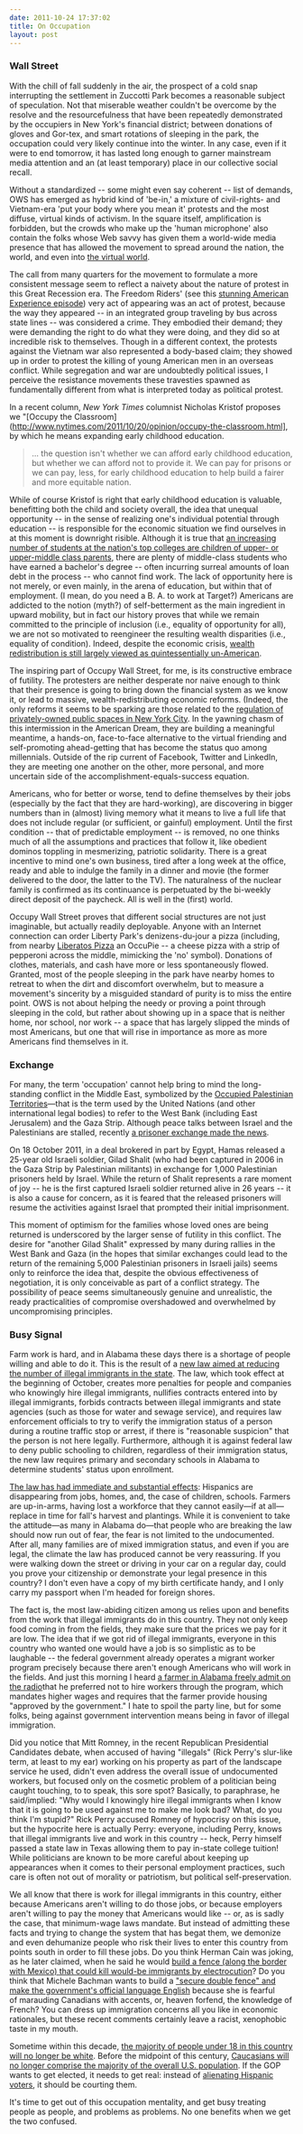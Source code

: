 ```yaml
---
date: 2011-10-24 17:37:02
title: On Occupation
layout: post
---
```


### Wall Street
With the chill of fall suddenly in the air, the prospect of a cold snap interrupting the settlement in Zuccotti Park becomes a reasonable subject of speculation. Not that miserable weather couldn't be overcome by the resolve and the resourcefulness that have been repeatedly demonstrated by the occupiers in New York's financial district; between donations of gloves and Gor-tex, and smart rotations of sleeping in the park, the occupation could very likely continue into the winter. In any case, even if it were to end tomorrow, it has lasted long enough to garner mainstream media attention and an (at least temporary) place in our collective social recall.

Without a standardized -- some might even say coherent -- list of demands, OWS has emerged as hybrid kind of 'be-in,' a mixture of civil-rights- and Vietnam-era 'put your body where you mean it' protests and the most diffuse, virtual kinds of activism. In the square itself, amplification is forbidden, but the crowds who make up the 'human microphone' also contain the folks whose Web savvy has given them a world-wide media presence that has allowed the movement to spread around the nation, the world, and even into [the virtual world](http://slartsparks.blogspot.com/2011/10/stock-upie.html).

The call from many quarters for the movement to formulate a more consistent message seem to reflect a naivety about the nature of protest in this Great Recession era. The Freedom Riders' (see this [stunning American Experience episode](http://www.pbs.org/wgbh/americanexperience/freedomriders/)) very act of appearing was an act of protest, because the way they appeared -- in an integrated group traveling by bus across state lines -- was considered a crime. They embodied their demand; they were demanding the right to do what they were doing, and they did so at incredible risk to themselves. Though in a different context, the protests against the Vietnam war also represented a body-based claim; they showed up in order to protest the killing of young American men in an overseas conflict. While segregation and war are undoubtedly political issues, I perceive the resistance movements these travesties spawned as fundamentally different from what is interpreted today as political protest.

In a recent column, _New York Times_ columnist Nicholas Kristof proposes we "[Occupy the Classroom](http://www.nytimes.com/2011/10/20/opinion/occupy-the-classroom.html], by which he means expanding early childhood education.
> ... the question isn't whether we can afford early childhood education, but whether we can afford not to provide it. We can pay for prisons or we can pay, less, for early childhood education to help build a fairer and more equitable nation.

While of course Kristof is right that early childhood education is valuable, benefitting both the child and society overall, the idea that unequal opportunity -- in the sense of realizing one's individual potential through education -- is responsible for the economic situation we find ourselves in at this moment is downright risible. Although it is true that [an increasing number of students at the nation's top colleges are children of upper- or upper-middle class parents](http://www.nytimes.com/2011/10/23/opinion/sunday/social-inequality-and-the-new-elite.html?pagewanted=2), there are plenty of middle-class students who have earned a bachelor's degree -- often incurring surreal amounts of loan debt in the process -- who cannot find work. The lack of opportunity here is not merely, or even mainly, in the arena of education, but within that of employment. (I mean, do you need a B. A. to work at Target?) Americans are addicted to the notion (myth?) of self-betterment as the main ingredient in upward mobility, but in fact our history proves that while we remain committed to the principle of inclusion (i.e., equality of opportunity for all), we are not so motivated to reengineer the resulting wealth disparities (i.e., equality of condition). Indeed, despite the economic crisis, [wealth redistribution is still largely viewed as quintessentially un-American](http://www.nytimes.com/2011/10/23/opinion/sunday/social-inequality-and-the-new-elite.html?).

The inspiring part of Occupy Wall Street, for me, is its constructive embrace of futility. The protesters are neither desperate nor naive enough to think that their presence is going to bring down the financial system as we know it, or lead to massive, wealth-redistributing economic reforms. (Indeed, the only reforms it seems to be sparking are those related to the [regulation of privately-owned public spaces in New York City](http://www.nytimes.com/2011/10/20/opinion/zuccotti-park-and-the-private-plaza-problem.html?). In the yawning chasm of this intermission in the American Dream, they are building a meaningful meantime, a hands-on, face-to-face alternative to the virtual friending and self-promoting ahead-getting that has become the status quo among millennials. Outside of the rip current of Facebook, Twitter and LinkedIn, they are meeting one another on the other, more personal, and more uncertain side of the accomplishment-equals-success equation.

Americans, who for better or worse, tend to define themselves by their jobs (especially by the fact that they are hard-working), are discovering in bigger numbers than in (almost) living memory what it means to live a full life that does not include regular (or sufficient, or gainful) employment. Until the first condition -- that of predictable employment -- is removed, no one thinks much of all the assumptions and practices that follow it, like obedient dominos toppling in mesmerizing, patriotic solidarity. There is a great incentive to mind one's own business, tired after a long week at the office, ready and able to indulge the family in a dinner and movie (the former delivered to the door, the latter to the TV). The naturalness of the nuclear family is confirmed as its continuance is perpetuated by the bi-weekly direct deposit of the paycheck. All is well in the (first) world.

Occupy Wall Street proves that different social structures are not just imaginable, but actually readily deployable. Anyone with an Internet connection can order Liberty Park's denizens-du-jour a pizza (including, from nearby [Liberatos Pizza](http://www.liberatospizza.com/Welcome.tpl") an OccuPie -- a cheese pizza with a strip of pepperoni across the middle, mimicking the 'no' symbol). Donations of clothes, materials, and cash have more or less spontaneously flowed. Granted, most of the people sleeping in the park have nearby homes to retreat to when the dirt and discomfort overwhelm, but to measure a movement's sincerity by a misguided standard of purity is to miss the entire point. OWS is not about helping the needy or proving a point through sleeping in the cold, but rather about showing up in a space that is neither home, nor school, nor work -- a space that has largely slipped the minds of most Americans, but one that will rise in importance as more as more Americans find themselves in it.

### Exchange
For many, the term 'occupation' cannot help bring to mind the long-standing conflict in the Middle East, symbolized by the [Occupied Palestinian Territories](http://en.wikipedia.org/wiki/Palestinian_territories)—that is the term used by the United Nations (and other international legal bodies) to refer to the West Bank (including East Jerusalem) and the Gaza Strip. Although peace talks between Israel and the Palestinians are stalled, recently [a prisoner exchange made the news](http://www.nytimes.com/2011/10/19/world/middleeast/israel-and-palestinians-begin-prisoner-exchange.html?).

On 18 October 2011, in a deal brokered in part by Egypt, Hamas released a 25-year old Israeli soldier, Gilad Shalit (who had been captured in 2006 in the Gaza Strip by Palestinian militants) in exchange for 1,000 Palestinian prisoners held by Israel. While the return of Shalit represents a rare moment of joy -- he is the first captured Israeli soldier returned alive in 26 years -- it is also a cause for concern, as it is feared that the released prisoners will resume the activities against Israel that prompted their initial imprisonment.

This moment of optimism for the families whose loved ones are being returned is underscored by the larger sense of futility in this conflict. The desire for "another Gilad Shalit" expressed by many during rallies in the West Bank and Gaza (in the hopes that similar exchanges could lead to the return of the remaining 5,000 Palestinian prisoners in Israeli jails) seems only to reinforce the idea that, despite the obvious effectiveness of negotiation, it is only conceivable as part of a conflict strategy. The possibility of peace seems simultaneously genuine and unrealistic, the ready practicalities of compromise overshadowed and overwhelmed by uncompromising principles.

### Busy Signal
Farm work is hard, and in Alabama these days there is a shortage of people willing and able to do it. This is the result of a [new law aimed at reducing the number of illegal immigrants in the state](http://www.nytimes.com/2011/09/29/us/alabama-immigration-law-upheld.html). The law, which took effect at the beginning of October, creates more penalties for people and companies who knowingly hire illegal immigrants, nullifies contracts entered into by illegal immigrants, forbids contracts between illegal immigrants and state agencies (such as those for water and sewage service), and requires law enforcement officials to try to verify the immigration status of a person during a routine traffic stop or arrest, if there is "reasonable suspicion" that the person is not here legally. Furthermore, although it is against federal law to deny public schooling to children, regardless of their immigration status, the new law requires primary and secondary schools in Alabama to determine students' status upon enrollment.

[The law has had immediate and substantial effects](http://www.nytimes.com/2011/10/20/opinion/its-what-they-asked-for.html?): Hispanics are disappearing from jobs, homes, and, the case of children, schools. Farmers are up-in-arms, having lost a workforce that they cannot easily—if at all—replace in time for fall's harvest and plantings. While it is convenient to take the attitude—as many in Alabama do—that people who are breaking the law should now run out of fear, the fear is not limited to the undocumented. After all, many families are of mixed immigration status, and even if you are legal, the climate the law has produced cannot be very reassuring. If you were walking down the street or driving in your car on a regular day, could you prove your citizenship or demonstrate your legal presence in this country? I don't even have a copy of my birth certificate handy, and I only carry my passport when I'm headed for foreign shores.

The fact is, the most law-abiding citizen among us relies upon and benefits from the work that illegal immigrants do in this country. They not only keep food coming in from the fields, they make sure that the prices we pay for it are low. The idea that if we got rid of illegal immigrants, everyone in this country who wanted one would have a job is so simplistic as to be laughable -- the federal government already operates a migrant worker program precisely because there aren't enough Americans who will work in the fields. And just this morning I heard [a farmer in Alabama freely admit on the radio](http://www.npr.org/2011/10/24/141638999/labor-worries-rise-as-planting-season-nears-in-ala)that he preferred not to hire workers through the program, which mandates higher wages and requires that the farmer provide housing "approved by the government." I hate to spoil the party line, but for some folks, being against government intervention means being in favor of illegal immigration.

Did you notice that Mitt Romney, in the recent Republican Presidential Candidates debate, when accused of having "illegals" (Rick Perry's slur-like term, at least to my ear) working on his property as part of the landscape service he used, didn't even address the overall issue of undocumented workers, but focused only on the cosmetic problem of a politician being caught touching, to to speak, this sore spot? Basically, to paraphrase, he said/implied: "Why would I knowingly hire illegal immigrants when I know that it is going to be used against me to make me look bad? What, do you think I'm stupid?" Rick Perry accused Romney of hypocrisy on this issue, but the hypocrite here is actually Perry: everyone, including Perry, knows that illegal immigrants live and work in this country -- heck, Perry himself passed a state law in Texas allowing them to pay in-state college tuition! While politicians are known to be more careful about keeping up appearances when it comes to their personal employment practices, such care is often not out of morality or patriotism, but political self-preservation.

We all know that there is work for illegal immigrants in this country, either because Americans aren't willing to do those jobs, or because employers aren't willing to pay the money that Americans would like -- or, as is sadly the case, that minimum-wage laws mandate. But instead of admitting these facts and trying to change the system that has begat them, we demonize and even dehumanize people who risk their lives to enter this country from points south in order to fill these jobs. Do you think Herman Cain was joking, as he later claimed, when he said he would [build a fence (along the border with Mexico) that could kill would-be immigrants by electrocution](http://www.nytimes.com/2011/10/16/us/politics/bachmann-and-cain-deliver-blistering-attacks-on-illegal-immigration.html?)? Do you think that Michele Bachman wants to build a ["secure double fence" and make the government's official language English](http://www.nytimes.com/2011/10/16/us/politics/bachmann-and-cain-deliver-blistering-attacks-on-illegal-immigration.html?) because she is fearful of marauding Canadians with accents, or, heaven forfend, the knowledge of French? You can dress up immigration concerns all you like in economic rationales, but these recent comments certainly leave a racist, xenophobic taste in my mouth.

Sometime within this decade, [the majority of people under 18 in this country will no longer be white](http://www.nytimes.com/2011/04/06/us/06census.html?ref=census). Before the midpoint of this century, [Caucasians will no longer comprise the majority of the overall U.S. population](http://www.nytimes.com/2011/04/06/us/06census.html?ref=census). If the GOP wants to get elected, it needs to get real: instead of [alienating Hispanic voters](http://www.nytimes.com/2011/10/20/us/politics/immigration-talk-turns-off-some-hispanics.html?), it should be courting them.

It's time to get out of this occupation mentality, and get busy treating people as people, and problems as problems. No one benefits when we get the two confused.
